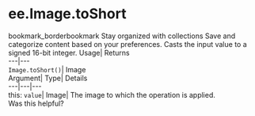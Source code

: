  
#  ee.Image.toShort
bookmark_borderbookmark Stay organized with collections  Save and categorize content based on your preferences.
Casts the input value to a signed 16-bit integer. 
Usage| Returns  
---|---  
`Image.toShort()`| Image  
Argument| Type| Details  
---|---|---  
this: `value`| Image| The image to which the operation is applied.  
Was this helpful?
